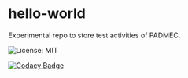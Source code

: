# hello-world
Experimental repo to store test activities of PADMEC.

![License: MIT](https://img.shields.io/badge/License-MIT-blue.svg)

[![Codacy Badge](https://api.codacy.com/project/badge/Grade/f027adeb6f70403b9259d1210058d12a)](https://www.codacy.com/app/renatattavares/hello-world?utm_source=github.com&amp;utm_medium=referral&amp;utm_content=renatattavares/hello-world&amp;utm_campaign=Badge_Grade)
